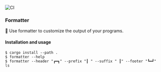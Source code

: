 ![CI](https://github.com/ant1k9/formatter/workflows/tests/badge.svg)

### Formatter

💠 Use formatter to customize the output of your programs.

#### Installation and usage

```
$ cargo install --path .
$ formatter --help
$ formatter --header "┏━┓" --prefix "┃ " --suffix " ┃" --footer "┗━┛" ls
```
